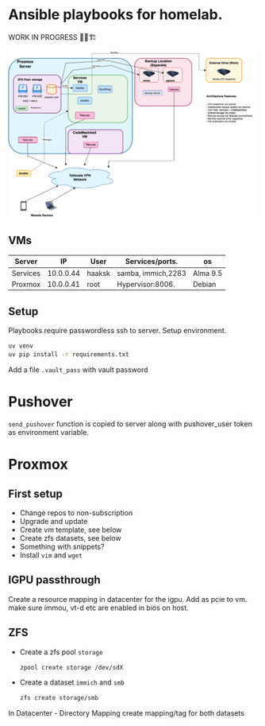 # Ansible playbooks for homelab.

WORK IN PROGRESS 🔨🧱🏗️

![setup](server-architecture.png)

## VMs

| Server       | IP          | User       | Services/ports.              | os  |
|--------------|-------------|------------|------------------------------|-----------|
| Services     | 10.0.0.44   | haaksk     | samba, immich,2283           | Alma 9.5  |
| Proxmox      | 10.0.0.41   | root       | Hypervisor:8006.             | Debian    |

## Setup


Playbooks require passwordless ssh to server. Setup environment.

```sh
uv venv
uv pip install -r requirements.txt
```

Add a file `.vault_pass` with vault password

# Pushover
`send_pushover` function is copied to server along with pushover_user token as environment variable.

# Proxmox

## First setup

- Change repos to non-subscription
- Upgrade and update
- Create vm template, see below
- Create zfs datasets, see below
- Something with snippets?
- Install `vim` and `wget`

## IGPU passthrough
Create a resource mapping in datacenter for the igpu. Add as pcie to vm. make sure immou, vt-d etc are enabled in bios on host. 

## ZFS

- Create a zfs pool `storage`
  ```sh
  zpool create storage /dev/sdX
  ```
- Create a dataset `immich` and `smb`
    ```sh
    zfs create storage/smb
    ```
In Datacenter - Directory Mapping create mapping/tag for both datasets








